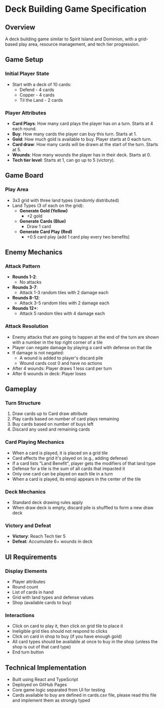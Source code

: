 # Deck Building Game Specification

## Overview
A deck building game similar to Spirit Island and Dominion, with a grid-based play area, resource management, and tech tier progression.

## Game Setup

### Initial Player State
* Start with a deck of 10 cards:
  * Defend - 4 cards
  * Copper - 4 cards
  * Til the Land - 2 cards

### Player Attributes
* **Card Plays**: How many card plays the player has on a turn. Starts at 4 each round.
* **Buy**: How many cards the player can buy this turn. Starts at 1.
* **Gold**: How much gold is available to buy. Player starts at 0 each turn.
* **Card draw**: How many cards will be drawn at the start of the turn. Starts at 5.
* **Wounds**: How many wounds the player has in their deck. Starts at 0.
* **Tech tier level**: Starts at 1, can go up to 5 (victory).

## Game Board

### Play Area
* 3x3 grid with three land types (randomly distributed)
* Land Types (3 of each on the grid):
  * **Generate Gold (Yellow)**
    * +2 gold
  * **Generate Cards (Blue)**
    * Draw 1 card
  * **Generate Card Play (Red)**
    * +0.5 card play (add 1 card play every two benefits)

## Enemy Mechanics

### Attack Pattern
* **Rounds 1-2**:
  * No attacks
* **Rounds 3-7**:
  * Attack 1-3 random tiles with 2 damage each
* **Rounds 8-12**:
  * Attack 3-5 random tiles with 2 damage each
* **Rounds 12+**:
  * Attack 5 random tiles with 4 damage each

### Attack Resolution
* Enemy attacks that are going to happen at the end of the turn are shown with a number in the top right corner of a tile
* Player can negate damage by playing a card with defense on that tile
* If damage is not negated:
  * A wound is added to player's discard pile
  * Wound cards cost 0 and have no actions
* After 4 wounds: Player draws 1 less card per turn
* After 6 wounds in deck: Player loses

## Gameplay

### Turn Structure
1. Draw cards up to Card draw attribute
2. Play cards based on number of card plays remaining
3. Buy cards based on number of buys left
4. Discard any used and remaining cards

### Card Playing Mechanics
* When a card is played, it is placed on a grid tile
* Card affects the grid it's played on (e.g., adding defense)
* If a card lists "Land Benefit", player gets the modifiers of that land type
* Defense for a tile is the sum of all cards that impacted it
* Only one card can be played on each tile in a turn
* When a card is played, its emoji appears in the center of the tile

### Deck Mechanics
* Standard deck drawing rules apply
* When draw deck is empty, discard pile is shuffled to form a new draw deck

### Victory and Defeat
* **Victory**: Reach Tech tier 5
* **Defeat**: Accumulate 6+ wounds in deck

## UI Requirements

### Display Elements
* Player attributes
* Round count
* List of cards in hand
* Grid with land types and defense values
* Shop (available cards to buy)

### Interactions
* Click on card to play it, then click on grid tile to place it
* Ineligible grid tiles should not respond to clicks
* Click on card in shop to buy (if you have enough gold)
* All card types should be available at once to buy in the shop (unless the shop is out of that card type)
* End turn button

## Technical Implementation

* Built using React and TypeScript
* Deployed on GitHub Pages
* Core game logic separated from UI for testing
* Cards available to buy are defined in cards.csv file, please read this file and implement them as strongly typed

